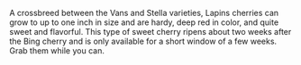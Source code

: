 A crossbreed between the Vans and Stella varieties, Lapins cherries can grow to up to one inch in size and are hardy, deep red in color, and quite sweet and flavorful. This type of sweet cherry ripens about two weeks after the Bing cherry and is only available for a short window of a few weeks. Grab them while you can.